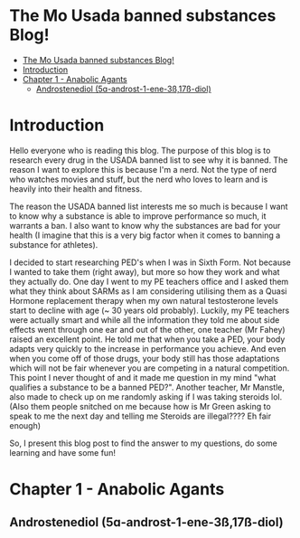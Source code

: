 


# The Mo Usada banned substances Blog!
- [The Mo Usada banned substances Blog!](#the-mo-usada-banned-substances-blog)
- [Introduction](#introduction)
- [Chapter 1 - Anabolic Agants](#chapter-1---anabolic-agants)
  - [Androstenediol (5ɑ-androst-1-ene-3ß,17ß-diol)](#androstenediol-5ɑ-androst-1-ene-3ß17ß-diol)


# Introduction
Hello everyone who is reading this blog. The purpose of this blog is to research every drug in the USADA banned list to see why it is banned. The reason I want to explore this is because I'm a nerd. Not the type of nerd who watches movies and stuff, but the nerd who loves to learn and is heavily into their health and fitness. 

The reason the USADA banned list interests me so much is because I want to know why a substance is able to improve performance so much, it warrants a ban. I also want to know why the substances are bad for your health (I imagine that this is a very big factor when it comes to banning a substance for athletes).

I decided to start researching PED's when I was in Sixth Form. Not because I wanted to take them (right away), but more so how they work and what they actually do. One day I went to my PE teachers office and I asked them what they think about SARMs as I am considering utilising them as a Quasi Hormone replacement therapy when my own natural testosterone levels start to decline with age (~ 30 years old probably). Luckily, my PE teachers were actually smart and while all the information they told me about side effects went through one ear and out of the other, one teacher (Mr Fahey) raised an excellent point. He told me that when you take a PED, your body adapts very quickly to the increase in performance you achieve. And even when you come off of those drugs, your body still has those adaptations which will not be fair whenever you are competing in a natural competition. This point I never thought of and it made me question in my mind "what qualifies a substance to be a banned PED?". Another teacher, Mr Manstle, also made to check up on me randomly asking if I was taking steroids lol. (Also them people snitched on me because how is Mr Green asking to speak to me the next day and telling me Steroids are illegal???? Eh fair enough)

So, I present this blog post to find the answer to my questions, do some learning and have some fun! 

# Chapter 1 - Anabolic Agants

## Androstenediol (5ɑ-androst-1-ene-3ß,17ß-diol)








